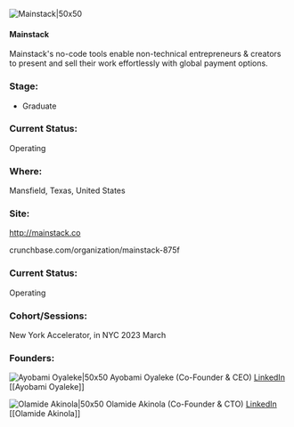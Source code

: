 

![Mainstack|50x50](http://apimg.techstars.com/sf/accounts/logo/Logo_f298c964b8ba6f7ee68f417c0.png)

#### Mainstack
Mainstack's no-code tools enable non-technical entrepreneurs & creators to present and sell their work effortlessly with global payment options.

### Stage: 
 - Graduate 

### Current Status: 
Operating

### Where:
Mansfield, Texas, United States

### Site:
http://mainstack.co



crunchbase.com/organization/mainstack-875f

### Current Status: 
Operating

### Cohort/Sessions: 
New York Accelerator, in NYC 2023 March

### Founders: 

![Ayobami Oyaleke|50x50]() Ayobami Oyaleke (Co-Founder & CEO) [LinkedIn](https://linkedin.com/in/ayobami-oyaleke) [[Ayobami Oyaleke]]

![Olamide Akinola|50x50]() Olamide Akinola (Co-Founder & CTO) [LinkedIn](https://linkedin.com/in/olamide-akinola) [[Olamide Akinola]]


